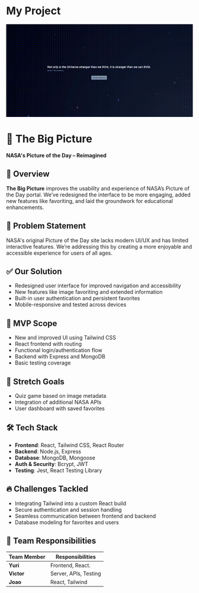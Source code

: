 # My Project

![App Demo](./assets/output.gif)


# 🌌 The Big Picture

**NASA's Picture of the Day – Reimagined**

## 🚀 Overview

**The Big Picture** improves the usability and experience of NASA’s Picture of the Day portal. We’ve redesigned the interface to be more engaging, added new features like favoriting, and laid the groundwork for educational enhancements.

## 🧠 Problem Statement

NASA's original Picture of the Day site lacks modern UI/UX and has limited interactive features. We’re addressing this by creating a more enjoyable and accessible experience for users of all ages.

## ✅ Our Solution

- Redesigned user interface for improved navigation and accessibility  
- New features like image favoriting and extended information  
- Built-in user authentication and persistent favorites  
- Mobile-responsive and tested across devices  

## 🔧 MVP Scope

- New and improved UI using Tailwind CSS  
- React frontend with routing  
- Functional login/authentication flow  
- Backend with Express and MongoDB  
- Basic testing coverage  

## 🧩 Stretch Goals

- Quiz game based on image metadata  
- Integration of additional NASA APIs  
- User dashboard with saved favorites  

## 🛠️ Tech Stack

- **Frontend**: React, Tailwind CSS, React Router  
- **Backend**: Node.js, Express  
- **Database**: MongoDB, Mongoose  
- **Auth & Security**: Bcrypt, JWT  
- **Testing**: Jest, React Testing Library  

## 🔥 Challenges Tackled

- Integrating Tailwind into a custom React build  
- Secure authentication and session handling  
- Seamless communication between frontend and backend  
- Database modeling for favorites and users  

## 👥 Team Responsibilities

| Team Member | Responsibilities             |
|-------------|------------------------------|
| **Yuri**    | Frontend, React.             |
| **Victor**  | Server, APIs, Testing        |
| **Joao**    | React, Tailwind              |